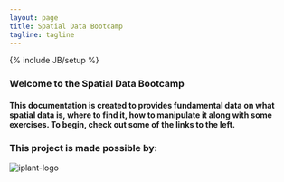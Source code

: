 ```yaml
---
layout: page
title: Spatial Data Bootcamp
tagline: tagline
---
```

{% include JB/setup %}

### Welcome to the Spatial Data Bootcamp


#### This documentation is created to provides fundamental data on what spatial data is, where to find it, how to manipulate it along with some exercises. To begin, check out some of the links to the left.

### This project is made possible by:

![iplant-logo]({{site.baseurl}}{{ASSET_PATH}}/images/iplant_logo_300.jpg)
